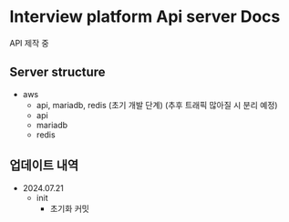 # Interview platform Api server Docs

API 제작 중

## Server structure

- aws
  - api, mariadb, redis (초기 개발 단계)
    (추후 트래픽 많아질 시 분리 예정)
  - api
  - mariadb
  - redis

## 업데이트 내역

- 2024.07.21
  - init
    - 초기화 커밋

